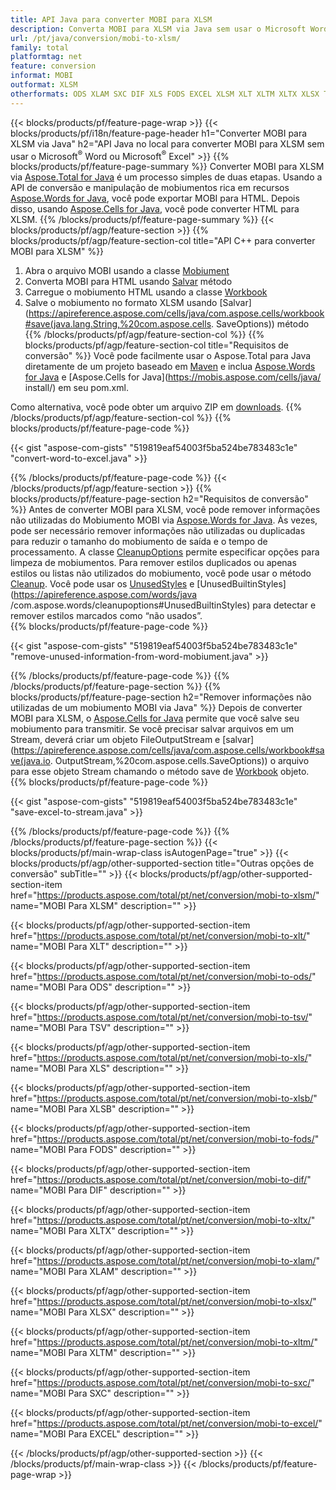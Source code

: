 ```yaml
---
title: API Java para converter MOBI para XLSM
description: Converta MOBI para XLSM via Java sem usar o Microsoft Word ou o Microsoft Excel
url: /pt/java/conversion/mobi-to-xlsm/
family: total
platformtag: net
feature: conversion
informat: MOBI
outformat: XLSM
otherformats: ODS XLAM SXC DIF XLS FODS EXCEL XLSM XLT XLTM XLTX XLSX TSV XLSB
---
```

{{< blocks/products/pf/feature-page-wrap >}}
{{< blocks/products/pf/i18n/feature-page-header h1="Converter MOBI para XLSM via Java" h2="API Java no local para converter MOBI para XLSM sem usar o Microsoft<sup>&reg;</sup> Word ou Microsoft<sup>&reg;</sup> Excel" >}}
{{% blocks/products/pf/feature-page-summary %}}
Converter MOBI para XLSM via [Aspose.Total for Java](https://products.aspose.com/total/java/) é um processo simples de duas etapas. Usando a API de conversão e manipulação de mobiumentos rica em recursos [Aspose.Words for Java](https://products.aspose.com/words/java/), você pode exportar MOBI para HTML. Depois disso, usando [Aspose.Cells for Java](https://products.aspose.com/cells/java/), você pode converter HTML para XLSM.
{{% /blocks/products/pf/feature-page-summary  %}}
{{< blocks/products/pf/agp/feature-section >}}
{{% blocks/products/pf/agp/feature-section-col title="API C++ para converter MOBI para XLSM" %}}
1. Abra o arquivo MOBI usando a classe [Mobiument](https://apireference.aspose.com/words/java/com.aspose.words/Mobiument)
2. Converta MOBI para HTML usando [Salvar](https://apireference.aspose.com/words/java/com.aspose.words/Mobiument#save(java.lang.String,com.aspose.words.SaveOptions) ) método
3. Carregue o mobiumento HTML usando a classe [Workbook](https://apireference.aspose.com/cells/java/com.aspose.cells/Workbook)
4. Salve o mobiumento no formato XLSM usando [Salvar](https://apireference.aspose.com/cells/java/com.aspose.cells/workbook#save(java.lang.String,%20com.aspose.cells. SaveOptions)) método
{{% /blocks/products/pf/agp/feature-section-col %}}
{{% blocks/products/pf/agp/feature-section-col title="Requisitos de conversão" %}}
Você pode facilmente usar o Aspose.Total para Java diretamente de um projeto baseado em [Maven](https://repository.aspose.com/webapp/#/artifacts/browse/tree/General/repo/com/aspose/aspose-total) e inclua [Aspose.Words for Java](https://mobis.aspose.com/words/java/installation/) e [Aspose.Cells for Java](https://mobis.aspose.com/cells/java/ install/) em seu pom.xml.

Como alternativa, você pode obter um arquivo ZIP em [downloads](https://downloads.aspose.com/total/java).
{{% /blocks/products/pf/agp/feature-section-col %}}
{{% blocks/products/pf/feature-page-code %}}

{{< gist "aspose-com-gists" "519819eaf54003f5ba524be783483c1e" "convert-word-to-excel.java" >}}

{{% /blocks/products/pf/feature-page-code %}}
{{< /blocks/products/pf/agp/feature-section >}}
{{% blocks/products/pf/feature-page-section  h2="Requisitos de conversão" %}}
Antes de converter MOBI para XLSM, você pode remover informações não utilizadas do Mobiumento MOBI via [Aspose.Words for Java](https://products.aspose.com/words/java/). Às vezes, pode ser necessário remover informações não utilizadas ou duplicadas para reduzir o tamanho do mobiumento de saída e o tempo de processamento. A classe [CleanupOptions](https://apireference.aspose.com/words/java/com.aspose.words/CleanupOptions) permite especificar opções para limpeza de mobiumentos. Para remover estilos duplicados ou apenas estilos ou listas não utilizados do mobiumento, você pode usar o método [Cleanup](https://apireference.aspose.com/words/java/com.aspose.words/Mobiument#cleanup()). Você pode usar os [UnusedStyles](https://apireference.aspose.com/words/java/com.aspose.words/cleanupoptions#UnusedStyles) e [UnusedBuiltinStyles](https://apireference.aspose.com/words/java /com.aspose.words/cleanupoptions#UnusedBuiltinStyles) para detectar e remover estilos marcados como “não usados”.  
{{% blocks/products/pf/feature-page-code %}}

{{< gist "aspose-com-gists" "519819eaf54003f5ba524be783483c1e" "remove-unused-information-from-word-mobiument.java" >}}
{{% /blocks/products/pf/feature-page-code  %}}
{{% /blocks/products/pf/feature-page-section %}}
{{% blocks/products/pf/feature-page-section  h2="Remover informações não utilizadas de um mobiumento MOBI via Java" %}}
Depois de converter MOBI para XLSM, o [Aspose.Cells for Java](https://products.aspose.com/cells/java/) permite que você salve seu mobiumento para transmitir. Se você precisar salvar arquivos em um Stream, deverá criar um objeto FileOutputStream e [salvar](https://apireference.aspose.com/cells/java/com.aspose.cells/workbook#save(java.io. OutputStream,%20com.aspose.cells.SaveOptions)) o arquivo para esse objeto Stream chamando o método save de [Workbook](https://apireference.aspose.com/cells/java/com.aspose.cells/Workbook) objeto. 
{{% blocks/products/pf/feature-page-code %}}

{{< gist "aspose-com-gists" "519819eaf54003f5ba524be783483c1e" "save-excel-to-stream.java" >}}
{{% /blocks/products/pf/feature-page-code  %}}
{{% /blocks/products/pf/feature-page-section %}}
{{< blocks/products/pf/main-wrap-class isAutogenPage="true" >}}
{{< blocks/products/pf/agp/other-supported-section title="Outras opções de conversão" subTitle="" >}}
{{< blocks/products/pf/agp/other-supported-section-item href="https://products.aspose.com/total/pt/net/conversion/mobi-to-xlsm/" name="MOBI Para XLSM" description="" >}}

{{< blocks/products/pf/agp/other-supported-section-item href="https://products.aspose.com/total/pt/net/conversion/mobi-to-xlt/" name="MOBI Para XLT" description="" >}}

{{< blocks/products/pf/agp/other-supported-section-item href="https://products.aspose.com/total/pt/net/conversion/mobi-to-ods/" name="MOBI Para ODS" description="" >}}

{{< blocks/products/pf/agp/other-supported-section-item href="https://products.aspose.com/total/pt/net/conversion/mobi-to-tsv/" name="MOBI Para TSV" description="" >}}

{{< blocks/products/pf/agp/other-supported-section-item href="https://products.aspose.com/total/pt/net/conversion/mobi-to-xls/" name="MOBI Para XLS" description="" >}}

{{< blocks/products/pf/agp/other-supported-section-item href="https://products.aspose.com/total/pt/net/conversion/mobi-to-xlsb/" name="MOBI Para XLSB" description="" >}}

{{< blocks/products/pf/agp/other-supported-section-item href="https://products.aspose.com/total/pt/net/conversion/mobi-to-fods/" name="MOBI Para FODS" description="" >}}

{{< blocks/products/pf/agp/other-supported-section-item href="https://products.aspose.com/total/pt/net/conversion/mobi-to-dif/" name="MOBI Para DIF" description="" >}}

{{< blocks/products/pf/agp/other-supported-section-item href="https://products.aspose.com/total/pt/net/conversion/mobi-to-xltx/" name="MOBI Para XLTX" description="" >}}

{{< blocks/products/pf/agp/other-supported-section-item href="https://products.aspose.com/total/pt/net/conversion/mobi-to-xlam/" name="MOBI Para XLAM" description="" >}}

{{< blocks/products/pf/agp/other-supported-section-item href="https://products.aspose.com/total/pt/net/conversion/mobi-to-xlsx/" name="MOBI Para XLSX" description="" >}}

{{< blocks/products/pf/agp/other-supported-section-item href="https://products.aspose.com/total/pt/net/conversion/mobi-to-xltm/" name="MOBI Para XLTM" description="" >}}

{{< blocks/products/pf/agp/other-supported-section-item href="https://products.aspose.com/total/pt/net/conversion/mobi-to-sxc/" name="MOBI Para SXC" description="" >}}

{{< blocks/products/pf/agp/other-supported-section-item href="https://products.aspose.com/total/pt/net/conversion/mobi-to-excel/" name="MOBI Para EXCEL" description="" >}}


{{< /blocks/products/pf/agp/other-supported-section >}}
{{< /blocks/products/pf/main-wrap-class >}}
{{< /blocks/products/pf/feature-page-wrap >}}